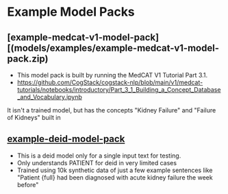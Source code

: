 # Example Model Packs

## [example-medcat-v1-model-pack][(models/examples/example-medcat-v1-model-pack.zip)
- This model pack is built by running the MedCAT V1 Tutorial Part 3.1.
- https://github.com/CogStack/cogstack-nlp/blob/main/v1/medcat-tutorials/notebooks/introductory/Part_3_1_Building_a_Concept_Database_and_Vocabulary.ipynb

It isn't a trained model, but has the concepts "Kidney Failure" and "Failure of Kidneys" built in


## [example-deid-model-pack](models/examples/example-deid-model.zip)
- This is a deid model only for a single input text for testing.
- Only understands PATIENT for deid in very limited cases
- Trained using 10k synthetic data of just a few example sentences like "Patient {full} had been diagnosed with acute kidney failure the week before"

